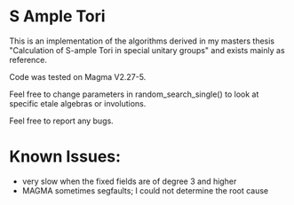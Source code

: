 # S Ample Tori

This is an implementation of the algorithms derived in my masters thesis
"Calculation of S-ample Tori in special unitary groups" and exists mainly as reference.

Code was tested on Magma V2.27-5.

Feel free to change parameters in random_search_single() to look at specific etale algebras or involutions.

Feel free to report any bugs.

# Known Issues:
- very slow when the fixed fields are of degree 3 and higher
- MAGMA sometimes segfaults; I could not determine the root cause
